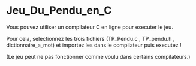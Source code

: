 ﻿# Jeu_Du_Pendu_en_C

Vous pouvez utiliser un compilateur C en ligne pour executer le jeu. 

Pour cela, selectionnez les trois fichiers (TP_Pendu.c , TP_pendu.h , dictionnaire_a_mot) et importez les dans le compilateur puis executez !

(Le jeu peut ne pas fonctionner comme voulu dans certains compilateurs.)

